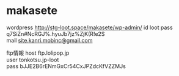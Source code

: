 # makasete

wordpress
http://stg-loot.space/makasete/wp-admin/
id loot
pass q7SiZn#NcRGJ%.hyuJb7jz%ZjK(R!e2S	
mail site.kanri.mobinc@gmail.com	


ftp情報
host
ftp.lolipop.jp	
user
tonkotsu.jp-loot	
pass
bJJE2B6rENmGxCr54CxJPZdcKfVZZMJs
